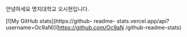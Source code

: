안녕하세요
명지대학교
오시현입니다.

[![My GitHub stats](https://github-
readme-
stats.vercel.app/api?username=Oc9aN)](https://github.com/Oc9aN
/github-readme-stats)
